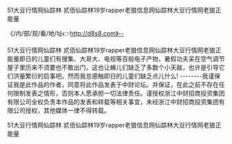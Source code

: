 51大豆行情网仙踪林 贰佰仙踪林19岁rapper老狼信息网仙踪林大豆行情网老狼正能量

《/内/部/观/看/地/址👉http://d8s8.com》--

51大豆行情网仙踪林 贰佰仙踪林19岁rapper老狼信息网仙踪林大豆行情网老狼正能量即日的儿童们有搜集、大哥大、电视等百般电子产物，暑假功夫呆在空气调节屋子里历来不须要也不敢出门，这也让蝉儿们缺乏了多数个小天敌，也许是引导它们洪量繁衍的启事吧。然而我总感触即日的儿童们缺乏点儿什么!
--------我谨保证我是此作品的作者，同意将此作品发表于中财论坛。并保证，在此之前不存在任何限制发表之情形，否则本人愿承担一切法律责任。谨授权浙江中财招商投资集团有限公司全权负责本作品的发表和转载等相关事宜，未经浙江中财招商投资集团有限公司授权，其他媒体一律不得转载。





51大豆行情网仙踪林 贰佰仙踪林19岁rapper老狼信息网仙踪林大豆行情网老狼正能量
